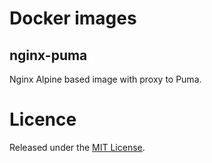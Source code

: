 # Docker images

## nginx-puma
Nginx Alpine based image with proxy to Puma.

# Licence
Released under the [MIT License](https://opensource.org/licenses/MIT).
